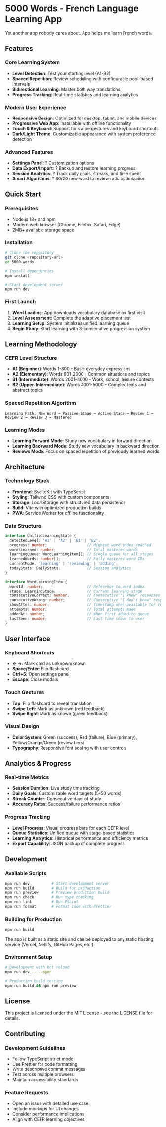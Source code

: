# 5000 Words - French Language Learning App

Yet another app nobody cares about. App helps me learn French words.

## Features

### Core Learning System
- **Level Detection**: Test your starting level (A1-B2)
- **Spaced Repetition**: Review scheduling with configurable pool-based intervals
- **Bidirectional Learning**: Master both way translations
- **Progress Tracking**: Real-time statistics and learning analytics

### Modern User Experience
- **Responsive Design**: Optimized for desktop, tablet, and mobile devices
- **Progressive Web App**: Installable with offline functionality
- **Touch & Keyboard**: Support for swipe gestures and keyboard shortcuts
- **Dark/Light Theme**: Customizable appearance with system preference detection

### Advanced Features
- **Settings Panel**: ? Customization options
- **Data Export/Import**: ? Backup and restore learning progress
- **Session Analytics**: ? Track daily goals, streaks, and time spent
- **Smart Algorithms**: ? 80/20 new word to review ratio optimization

## Quick Start

### Prerequisites
- Node.js 18+ and npm
- Modern web browser (Chrome, Firefox, Safari, Edge)
- 2MB+ available storage space

### Installation
```bash
# Clone the repository
git clone <repository-url>
cd 5000-words

# Install dependencies
npm install

# Start development server
npm run dev
```

### First Launch
1. **Word Loading**: App downloads vocabulary database on first visit
2. **Level Assessment**: Complete the adaptive placement test
3. **Learning Setup**: System initializes unified learning queue
4. **Begin Study**: Start learning with 3-consecutive progression system

## Learning Methodology

### CEFR Level Structure
- **A1 (Beginner)**: Words 1-800 - Basic everyday expressions
- **A2 (Elementary)**: Words 801-2000 - Common situations and topics
- **B1 (Intermediate)**: Words 2001-4000 - Work, school, leisure contexts
- **B2 (Upper-Intermediate)**: Words 4001-5000 - Complex texts and abstract topics

### Spaced Repetition Algorithm
```
Learning Path: New Word → Passive Stage → Active Stage → Review 1 → Review 2 → Review 3 → Mastered
```

### Learning Modes
- **Learning Forward Mode**: Study new vocabulary in forward direction
- **Learning Backward Mode**: Study new vocabulary in backward direction
- **Reviews Mode**: Focus on spaced repetition of previously learned words

## Architecture

### Technology Stack
- **Frontend**: SvelteKit with TypeScript
- **Styling**: Tailwind CSS with custom components
- **Storage**: LocalStorage with structured data persistence
- **Build**: Vite with optimized production builds
- **PWA**: Service Worker for offline functionality

### Data Structure
```typescript
interface UnifiedLearningState {
  detectedLevel: 'A1' | 'A2' | 'B1' | 'B2';
  progress: number;                  // Highest word index reached
  wordsLearned: number;              // Total mastered words
  learningQueue: WordLearningItem[]; // Single queue for all stages
  learnedWords: number[];            // Fully mastered word IDs
  currentMode: 'learning' | 'reviewing' | 'adding';
  todayStats: DailyStats;            // Session analytics
}

interface WordLearningItem {
  wordId: number;                    // Reference to word index
  stage: LearningStage;              // Current learning stage
  consecutiveCorrect: number;        // Consecutive "I know" responses (0-2)
  consecutiveWrong: number;          // Consecutive "I don't know" responses (0-2)
  showAfter: number;                 // Timestamp when available for review
  attempts: number;                  // Total attempts made
  addedAt: number;                   // When first added to queue
  lastSeen: number;                  // Last time shown to user
}
```

## User Interface

### Keyboard Shortcuts
- **← →**: Mark card as unknown/known
- **Space/Enter**: Flip flashcard
- **Ctrl+S**: Open settings panel
- **Escape**: Close modals

### Touch Gestures
- **Tap**: Flip flashcard to reveal translation
- **Swipe Left**: Mark as unknown (red feedback)
- **Swipe Right**: Mark as known (green feedback)

### Visual Design
- **Color System**: Green (success), Red (failure), Blue (primary), Yellow/Orange/Green (review tiers)
- **Typography**: Responsive font scaling with user controls

## Analytics & Progress

### Real-time Metrics
- **Session Duration**: Live study time tracking
- **Daily Goals**: Customizable word targets (5-50 words)
- **Streak Counter**: Consecutive days of study
- **Accuracy Rates**: Success/failure performance ratios

### Progress Tracking
- **Level Progress**: Visual progress bars for each CEFR level
- **Queue Statistics**: Unified queue with stage-based statistics
- **Learning Analytics**: Historical performance and efficiency metrics
- **Export Capability**: JSON backup of complete progress

## Development

### Available Scripts
```bash
npm run dev          # Start development server
npm run build        # Build for production
npm run preview      # Preview production build
npm run check        # Run type checking
npm run lint         # Run ESLint
npm run format       # Format code with Prettier
```

### Building for Production
```bash
npm run build
```

The app is built as a static site and can be deployed to any static hosting service (Vercel, Netlify, GitHub Pages, etc.).

### Environment Setup
```bash
# Development with hot reload
npm run dev -- --open

# Production build testing
npm run build && npm run preview
```

## License

This project is licensed under the MIT License - see the [LICENSE](LICENSE) file for details.

## Contributing

### Development Guidelines
- Follow TypeScript strict mode
- Use Prettier for code formatting
- Write descriptive commit messages
- Test across multiple browsers
- Maintain accessibility standards

### Feature Requests
- Open an issue with detailed use case
- Include mockups for UI changes
- Consider performance implications
- Align with CEFR learning objectives
